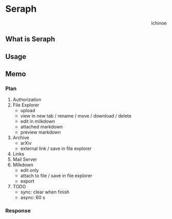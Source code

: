 # Seraph

<p align="right"> Ichinoe </p>

## What is Seraph

## Usage

## Memo
### Plan
1. Authorization
2. File Explorer
    - upload
    - view in new tab / rename / move / download / delete
    - edit in milkdown
    - attached markdown
    - preview markdown
3. Archive
    - arXiv
    - external link / save in file explorer
4. Links
5. Mail Server
6. Milkdown
    - edit only
    - attach to file / save in file explorer
    - export
7. TODO
    - sync: clear when finish
    - async: 60 s

### Response
